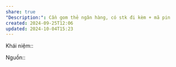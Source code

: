```yaml
---
share: true
"Description:": Cần gom thẻ ngân hàng, có stk đi kèm + mã pin
created: 2024-09-25T12:06
updated: 2024-10-04T15:23
---
```

Khái niệm:: 

Nguồn:: 
